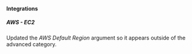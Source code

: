 
#### Integrations

##### AWS - EC2

Updated the *AWS Default Region* argument so it appears outside of the advanced category.

